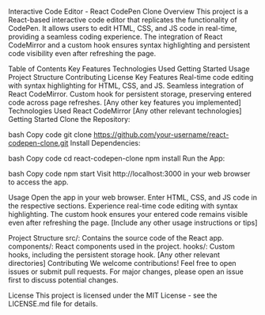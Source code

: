 Interactive Code Editor - React CodePen Clone
Overview
This project is a React-based interactive code editor that replicates the functionality of CodePen. It allows users to edit HTML, CSS, and JS code in real-time, providing a seamless coding experience. The integration of React CodeMirror and a custom hook ensures syntax highlighting and persistent code visibility even after refreshing the page.

Table of Contents
Key Features
Technologies Used
Getting Started
Usage
Project Structure
Contributing
License
Key Features
Real-time code editing with syntax highlighting for HTML, CSS, and JS.
Seamless integration of React CodeMirror.
Custom hook for persistent storage, preserving entered code across page refreshes.
[Any other key features you implemented]
Technologies Used
React
CodeMirror
[Any other relevant technologies]
Getting Started
Clone the Repository:

bash
Copy code
git clone https://github.com/your-username/react-codepen-clone.git
Install Dependencies:

bash
Copy code
cd react-codepen-clone
npm install
Run the App:

bash
Copy code
npm start
Visit http://localhost:3000 in your web browser to access the app.

Usage
Open the app in your web browser.
Enter HTML, CSS, and JS code in the respective sections.
Experience real-time code editing with syntax highlighting.
The custom hook ensures your entered code remains visible even after refreshing the page.
[Include any other usage instructions or tips]

Project Structure
src/: Contains the source code of the React app.
components/: React components used in the project.
hooks/: Custom hooks, including the persistent storage hook.
[Any other relevant directories]
Contributing
We welcome contributions! Feel free to open issues or submit pull requests. For major changes, please open an issue first to discuss potential changes.

License
This project is licensed under the MIT License - see the LICENSE.md file for details.
